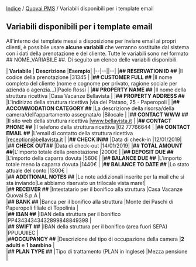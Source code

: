 [Indice](index.md) / [Quovai PMS](quovai-pms-it.md) / Variabili disponibili per i template email

## Variabili disponibili per i template email

All'interno dei template messi a disposizione per inviare email ai propri clienti, è possibile usare **alcune variabili** che verranno sostituite dal sistema con i dati della prenotazione e del cliente. Tutte le variabili sono nel formato ## NOME_VARIABILE ##. Di seguito un elenco delle variabili disponibili.

| **Variabile** | **Descrizione** |**Esempio**|
|--|--||--|
|**## RESERVATION ID ##**  |Il codice della prenotazione |31345 |
|**## CUSTOMER FULL ##**  |Il nome completo del cliente (nome e cognome per privato, ragione sociale per azienda o agenzia...)|Paolo Rossi |
|**## PROPERTY NAME ##**  |Il nome della struttura ricettiva |Casa Vacanze Bellavista |
|**## PROPERTY ADDRESS ##**  |L'indirizzo della struttura ricettiva |via del Platano, 25 - Paperopoli |
|**## ACCOMMODATION CATEGORY ##**  |La descrizione della risorsa/della camera/dell'appartamento assegnata/o |Bilocale |
|**## CONTACT WWW ##**  |Il sito web della struttura ricettiva |www.bellavista.it |
|**## CONTACT PHONE ##** |Il telefono della struttura ricettiva |02 77766644 |
|**## CONTACT EMAIL ##** |L'email di contatto della struttura ricettiva |reception@bellavista.it |
|**## CHECK IN##** |Data di check-in |12/01/2019|
|**## CHECK OUT##** |Data di check-out |14/01/2019|
|**## TOTAL AMOUNT ##**|L'importo totale della prenotazione |2000€ |
|**## DEPOSIT DUE ##** |L'importo della caparra dovuta |560€ | 
|**## BALANCE DUE ##** |L'importo totale meno la caparra dovuta |1440€ | 
|**## BALANCE TO DATE ##** |Lo stato attuale del conto |1300€ |   
|**## ADDITIONAL NOTES ##** |Le note addizionali inserite per la mail che si sta inviando|Le abbiamo riservato un trilocale vista mare!|   
|**## RECEIVER ##** |Intestatario per il bonifico alla struttura |Casa Vacanze Quovai S.p.A |   
|**## BANK ##** |Banca per il bonifico alla struttura |Monte dei Paschi di Paperopoli filiale di Topolinia |   
|**## IBAN ##** |IBAN della struttura per il bonifico |PP43434343432899848849398 |   
|**## SWIFT ##** |IBAN della struttura per il bonifico (area fuori SEPA) |PPUUUIIEC |   
|**##OCCUPANCY ##** |Descrizione del tipo di occupazione della camera |**2 adulti** e **1 bambino** |   
|**## PLAN TYPE ##** |Tipo di trattamento (PLAN in Inglese) |Mezza pensione |   